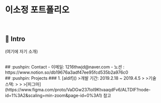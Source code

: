 <h1>이소정 포트폴리오</h1>

</br>

## :pushpin: Intro
(여기에 자기 소개)

</br>
 ## :pushpin: Contact
- 이메일: 1216thwjd@naver.com
- 노션 : https://www.notion.so/db19676a3adf47ee95fcd535b2a976c0

</br>
## :pushpin: Projects
### 1. [aldif]()
>개발 기간: 2019.2.18 ~ 2019.4.5  
>  
>기술 스택:  
>
>  
>[피그마](https://www.figma.com/proto/VaDGw237loI9KtvaaqdFv6/ALTDIF?node-id=1%3A2&scaling=min-zoom&page-id=0%3A1) 참고
